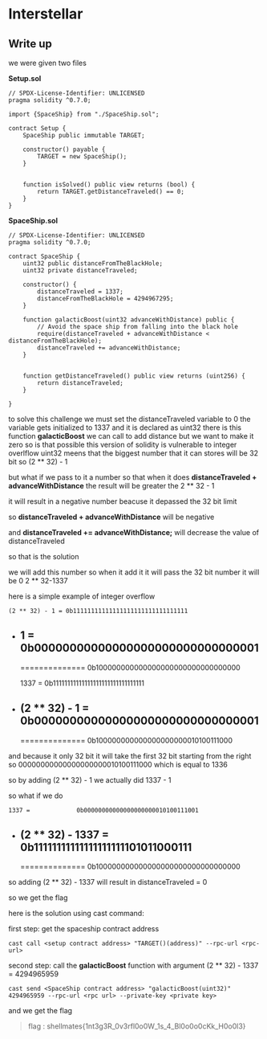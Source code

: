 # Interstellar
## Write up

we were given two files

**Setup.sol**

```
// SPDX-License-Identifier: UNLICENSED
pragma solidity ^0.7.0;

import {SpaceShip} from "./SpaceShip.sol";

contract Setup {
    SpaceShip public immutable TARGET;

    constructor() payable {
        TARGET = new SpaceShip();
    }


    function isSolved() public view returns (bool) {
        return TARGET.getDistanceTraveled() == 0;
    }
}
```


**SpaceShip.sol**
```
// SPDX-License-Identifier: UNLICENSED
pragma solidity ^0.7.0;

contract SpaceShip {
    uint32 public distanceFromTheBlackHole;
    uint32 private distanceTraveled;

    constructor() {
        distanceTraveled = 1337;
        distanceFromTheBlackHole = 4294967295;
    }

    function galacticBoost(uint32 advanceWithDistance) public {
        // Avoid the space ship from falling into the black hole
        require(distanceTraveled + advanceWithDistance < distanceFromTheBlackHole);
        distanceTraveled += advanceWithDistance;
    }

    
    function getDistanceTraveled() public view returns (uint256) {
        return distanceTraveled;
    }

}
```


to solve this challenge we must set the distanceTraveled variable to 0
the variable gets initialized to 1337 and it is declared as uint32 
there is this function **galacticBoost** we can call to add distance but we want to make it zero so is that possible
this version of solidity is vulnerable to integer overlflow 
uint32 meens that the biggest number that it can stores will be 32 bit
so (2 ** 32) - 1

but what if we pass to it a number so that when it does **distanceTraveled + advanceWithDistance**
the result will be greater the 2 ** 32 - 1 

it will result in a negative number beacuse it depassed the 32 bit limit

so **distanceTraveled + advanceWithDistance** will be negative

and **distanceTraveled += advanceWithDistance;**
will decrease the value of distanceTraveled 

so that is the solution 

we will add this number so when it add it it will pass the 32 bit number it will be 0
2 ** 32-1337

here is a simple example of integer overflow

    (2 ** 32) - 1 = 0b11111111111111111111111111111111
+
    1             = 0b00000000000000000000000000000001
    ---------------------------------------------------
    ============== 0b100000000000000000000000000000000


    1337 =          0b11111111111111111111111111111111
+
    (2 ** 32) - 1 = 0b00000000000000000000000000000001
    ---------------------------------------------------
    ============== 0b100000000000000000000010100111000

and because it only 32 bit it will take the first 32 bit starting from the right so 00000000000000000000010100111000
which is equal to 1336

so by adding (2 ** 32) - 1 we actually did 1337 - 1

so what if we do 

    1337 =             0b00000000000000000000010100111001
+
    (2 ** 32) - 1337 = 0b11111111111111111111101011000111
    ---------------------------------------------------
    ==============    0b100000000000000000000000000000000

so adding (2 ** 32) - 1337 will result in distanceTraveled = 0

so we get the flag 

here is the solution using cast command:

first step:
get the spaceship contract address 
```
cast call <setup contract address> "TARGET()(address)" --rpc-url <rpc-url> 
```

second step: 
call the **galacticBoost** function with argument (2 ** 32) - 1337  = 4294965959

```
cast send <SpaceShip contract address> "galacticBoost(uint32)" 4294965959 --rpc-url <rpc url> --private-key <private key>
```

and we get the flag

> flag : shellmates{1nt3g3R_0v3rfl0o0W_1s_4_Bl0o0o0cKk_H0o0l3}